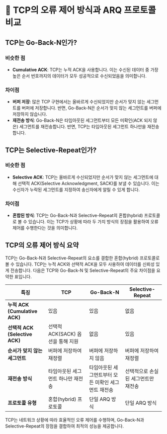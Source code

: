 # 🔄 TCP의 오류 제어 방식과 ARQ 프로토콜 비교

## TCP는 Go-Back-N인가?

### 비슷한 점
- **Cumulative ACK**: TCP는 누적 ACK을 사용합니다. 이는 수신된 데이터 중 가장 높은 순서 번호까지의 데이터가 모두 성공적으로 수신되었음을 의미합니다.

### 차이점
- **버퍼 저장**: 많은 TCP 구현에서는 올바르게 수신되었지만 순서가 맞지 않는 세그먼트를 버퍼에 저장합니다. 반면, Go-Back-N은 순서가 맞지 않는 세그먼트를 버퍼에 저장하지 않습니다.
- **재전송 방식**: Go-Back-N은 타임아웃된 세그먼트부터 모든 미확인(ACK 되지 않은) 세그먼트를 재전송합니다. 반면, TCP는 타임아웃된 세그먼트 하나만을 재전송합니다.

## TCP는 Selective-Repeat인가?

### 비슷한 점
- **Selective ACK**: TCP는 올바르게 수신되었지만 순서가 맞지 않는 세그먼트에 대해 선택적 ACK(Selective Acknowledgment, SACK)를 보낼 수 있습니다. 이는 수신자가 누락된 세그먼트를 지정하여 송신자에게 알릴 수 있게 합니다.

### 차이점
- **혼합된 방식**: TCP는 Go-Back-N과 Selective-Repeat의 혼합(hybrid) 프로토콜로 볼 수 있습니다. 이는 TCP가 상황에 따라 두 가지 방식의 장점을 활용하여 오류 제어를 수행한다는 것을 의미합니다.

## TCP의 오류 제어 방식 요약

TCP는 Go-Back-N과 Selective-Repeat의 요소를 결합한 혼합(hybrid) 프로토콜로 볼 수 있습니다. TCP는 누적 ACK와 선택적 ACK을 모두 사용하여 데이터를 신뢰성 있게 전송합니다. 다음은 TCP와 Go-Back-N 및 Selective-Repeat의 주요 차이점을 요약한 표입니다.

| **특징**                     | **TCP**                                      | **Go-Back-N**                             | **Selective-Repeat**                     |
|------------------------------|----------------------------------------------|-------------------------------------------|------------------------------------------|
| **누적 ACK (Cumulative ACK)**| 있음                                         | 있음                                      | 없음                                      |
| **선택적 ACK (Selective ACK)**| 선택적 ACK(SACK) 옵션을 통해 지원             | 없음                                      | 있음                                      |
| **순서가 맞지 않는 세그먼트**| 버퍼에 저장하여 재정렬                       | 버퍼에 저장하지 않음                      | 버퍼에 저장하여 재정렬                   |
| **재전송 방식**              | 타임아웃된 세그먼트 하나만 재전송             | 타임아웃된 세그먼트부터 모든 미확인 세그먼트 재전송 | 선택적으로 손실된 세그먼트만 재전송       |
| **프로토콜 유형**            | 혼합(hybrid) 프로토콜                        | 단일 ARQ 방식                             | 단일 ARQ 방식                             |

TCP는 네트워크 상황에 따라 효율적인 오류 제어를 수행하며, Go-Back-N과 Selective-Repeat의 장점을 결합하여 최적의 성능을 제공합니다.
